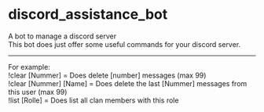 # discord_assistance_bot
A bot to manage a discord server  
This bot does just offer some useful commands for your discord server.  
_____
For example:  
!clear [Nummer] = Does delete [number] messages (max 99)  
!clear [Nummer] [Name] = Does delete the last [Nummer] messages from this user (max 99)  
!list [Rolle] = Does list all clan members with this role  
